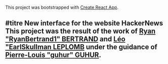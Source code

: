 This project was bootstrapped with [Create React App](https://github.com/facebook/create-react-app).

#titre New interface for the website HackerNews
This project was the result of the work of [Ryan "RyanBertrand1" BERTRAND](https://github.com/RyanBertrand1) and [Léo "EarlSkullman LEPLOMB](https://github.com/EarlSkullman) under the guidance of [Pierre-Louis "guhur" GUHUR](https://github.com/guhur).
----
